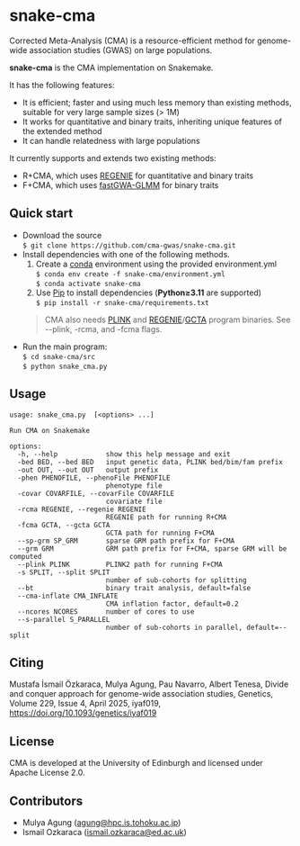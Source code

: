 # snake-cma

Corrected Meta-Analysis (CMA) is a resource-efficient method for genome-wide association studies (GWAS) on large populations.

**snake-cma** is the CMA implementation on Snakemake.  

It has the following features:
- It is efficient; faster and using much less memory than existing methods, suitable for very large sample sizes (> 1M)
- It works for quantitative and binary traits, inheriting unique features of the extended method
- It can handle relatedness with large populations

It currently supports and extends two existing methods:
- R+CMA, which uses [REGENIE](https://rgcgithub.github.io/regenie) for quantitative and binary traits
- F+CMA, which uses [fastGWA-GLMM](https://yanglab.westlake.edu.cn/software/gcta) for binary traits

## Quick start

- Download the source  
`$ git clone https://github.com/cma-gwas/snake-cma.git`
- Install dependencies with one of the following methods.  
  1. Create a [conda](https://docs.conda.io/projects/conda/en/latest/user-guide/concepts/installing-with-conda.html) environment using the provided environment.yml      
  `$ conda env create -f snake-cma/environment.yml`  
  `$ conda activate snake-cma`
  2. Use [Pip](https://packaging.python.org/en/latest/tutorials/installing-packages/) to install dependencies (**Python≥3.11** are supported)  
  `$ pip install -r snake-cma/requirements.txt`  
  > CMA also needs [PLINK](https://www.cog-genomics.org/plink/2.0/) and [REGENIE](https://rgcgithub.github.io/regenie/install/)/[GCTA](https://yanglab.westlake.edu.cn/software/gcta/#Download) program binaries. See --plink, -rcma, and -fcma flags.
- Run the main program:  
  `$ cd snake-cma/src`  
  `$ python snake_cma.py`

## Usage
```
usage: snake_cma.py  [<options> ...]

Run CMA on Snakemake

options:
  -h, --help            show this help message and exit
  -bed BED, --bed BED   input genetic data, PLINK bed/bim/fam prefix
  -out OUT, --out OUT   output prefix
  -phen PHENOFILE, --phenoFile PHENOFILE
                        phenotype file
  -covar COVARFILE, --covarFile COVARFILE
                        covariate file
  -rcma REGENIE, --regenie REGENIE
                        REGENIE path for running R+CMA
  -fcma GCTA, --gcta GCTA
                        GCTA path for running F+CMA
  --sp-grm SP_GRM       sparse GRM path prefix for F+CMA
  --grm GRM             GRM path prefix for F+CMA, sparse GRM will be computed
  --plink PLINK         PLINK2 path for running F+CMA
  -s SPLIT, --split SPLIT
                        number of sub-cohorts for splitting
  --bt                  binary trait analysis, default=false
  --cma-inflate CMA_INFLATE
                        CMA inflation factor, default=0.2
  --ncores NCORES       number of cores to use
  --s-parallel S_PARALLEL
                        number of sub-cohorts in parallel, default=--split

```

## Citing
Mustafa İsmail Özkaraca, Mulya Agung, Pau Navarro, Albert Tenesa, Divide and conquer approach for genome-wide association studies, Genetics, Volume 229, Issue 4, April 2025, iyaf019, https://doi.org/10.1093/genetics/iyaf019

## License
CMA is developed at the University of Edinburgh and licensed under Apache License 2.0.

## Contributors  
- Mulya Agung (agung@hpc.is.tohoku.ac.jp)
- Ismail Ozkaraca (ismail.ozkaraca@ed.ac.uk)
